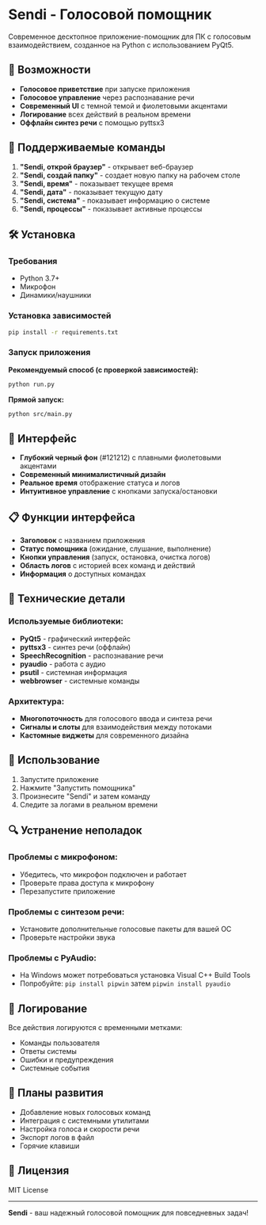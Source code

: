 # Sendi - Голосовой помощник

Современное десктопное приложение-помощник для ПК с голосовым взаимодействием, созданное на Python с использованием PyQt5.

## 🚀 Возможности

- **Голосовое приветствие** при запуске приложения
- **Голосовое управление** через распознавание речи
- **Современный UI** с темной темой и фиолетовыми акцентами
- **Логирование** всех действий в реальном времени
- **Оффлайн синтез речи** с помощью pyttsx3

## 🎯 Поддерживаемые команды

1. **"Sendi, открой браузер"** - открывает веб-браузер
2. **"Sendi, создай папку"** - создает новую папку на рабочем столе
3. **"Sendi, время"** - показывает текущее время
4. **"Sendi, дата"** - показывает текущую дату
5. **"Sendi, система"** - показывает информацию о системе
6. **"Sendi, процессы"** - показывает активные процессы

## 🛠️ Установка

### Требования

- Python 3.7+
- Микрофон
- Динамики/наушники

### Установка зависимостей

```bash
pip install -r requirements.txt
```

### Запуск приложения

**Рекомендуемый способ (с проверкой зависимостей):**

```bash
python run.py
```

**Прямой запуск:**

```bash
python src/main.py
```

## 🎨 Интерфейс

- **Глубокий черный фон** (#121212) с плавными фиолетовыми акцентами
- **Современный минималистичный дизайн**
- **Реальное время** отображение статуса и логов
- **Интуитивное управление** с кнопками запуска/остановки

## 📋 Функции интерфейса

- **Заголовок** с названием приложения
- **Статус помощника** (ожидание, слушание, выполнение)
- **Кнопки управления** (запуск, остановка, очистка логов)
- **Область логов** с историей всех команд и действий
- **Информация** о доступных командах

## 🔧 Технические детали

### Используемые библиотеки:

- **PyQt5** - графический интерфейс
- **pyttsx3** - синтез речи (оффлайн)
- **SpeechRecognition** - распознавание речи
- **pyaudio** - работа с аудио
- **psutil** - системная информация
- **webbrowser** - системные команды

### Архитектура:

- **Многопоточность** для голосового ввода и синтеза речи
- **Сигналы и слоты** для взаимодействия между потоками
- **Кастомные виджеты** для современного дизайна

## 🎤 Использование

1. Запустите приложение
2. Нажмите "Запустить помощника"
3. Произнесите "Sendi" и затем команду
4. Следите за логами в реальном времени

## 🔍 Устранение неполадок

### Проблемы с микрофоном:

- Убедитесь, что микрофон подключен и работает
- Проверьте права доступа к микрофону
- Перезапустите приложение

### Проблемы с синтезом речи:

- Установите дополнительные голосовые пакеты для вашей ОС
- Проверьте настройки звука

### Проблемы с PyAudio:

- На Windows может потребоваться установка Visual C++ Build Tools
- Попробуйте: `pip install pipwin` затем `pipwin install pyaudio`

## 📝 Логирование

Все действия логируются с временными метками:

- Команды пользователя
- Ответы системы
- Ошибки и предупреждения
- Системные события

## 🔮 Планы развития

- Добавление новых голосовых команд
- Интеграция с системными утилитами
- Настройка голоса и скорости речи
- Экспорт логов в файл
- Горячие клавиши

## 📄 Лицензия

MIT License

---

**Sendi** - ваш надежный голосовой помощник для повседневных задач!
